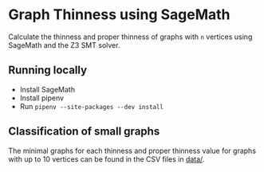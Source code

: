 # Graph Thinness using SageMath

Calculate the thinness and proper thinness of graphs with `n` vertices using SageMath and the Z3 SMT solver.

## Running locally
- Install SageMath
- Install pipenv
- Run `pipenv --site-packages --dev install`

## Classification of small graphs
The minimal graphs for each thinness and proper thinness value for graphs with up to 10 vertices can be found in the CSV files in [data/](data/).
